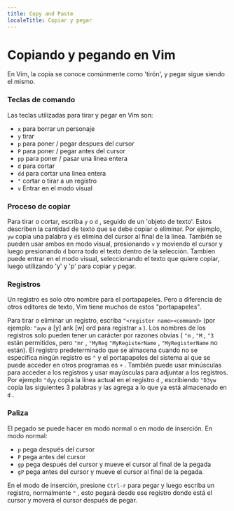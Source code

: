 ```yaml
---
title: Copy and Paste
localeTitle: Copiar y pegar
---
```

# Copiando y pegando en Vim

En Vim, la copia se conoce comúnmente como 'tirón', y pegar sigue siendo el mismo.

### Teclas de comando

Las teclas utilizadas para tirar y pegar en Vim son:

*   `x` para borrar un personaje
*   `y` tirar
*   `p` para poner / pegar despues del cursor
*   `P` para poner / pegar antes del cursor
*   `pp` para poner / pasar una linea entera
*   `d` para cortar
*   `dd` para cortar una linea entera
*   `"` cortar o tirar a un registro
*   `v` Entrar en el modo visual

### Proceso de copiar

Para tirar o cortar, escriba `y` o `d` , seguido de un 'objeto de texto'. Estos describen la cantidad de texto que se debe copiar o eliminar. Por ejemplo, `yw` copia una palabra y `d$` elimina del cursor al final de la línea. También se pueden usar ambos en modo visual, presionando `v` y moviendo el cursor y luego presionando `d` borra todo el texto dentro de la selección. Tambien puede entrar en el modo visual, seleccionando el texto que quiere copiar, luego utilizando 'y' y 'p' para copiar y pegar.

### Registros

Un registro es solo otro nombre para el portapapeles. Pero a diferencia de otros editores de texto, Vim tiene muchos de estos "portapapeles".

Para tirar o eliminar un registro, escriba `"<register name><command>` (por ejemplo: `"ayw` a \[y\] ank \[w\] ord para registrar `a` ). Los nombres de los registros solo pueden tener un carácter por razones obvias ( `"m` , `"M` , `"3` están permitidos, pero `"mr` , `"MyReg` `"MyRegisterName` , `"MyRegisterName` no están). El registro predeterminado que se almacena cuando no se especifica ningún registro es `"` y el portapapeles del sistema al que se puede acceder en otros programas es `+` . También puede usar minúsculas para acceder a los registros y usar mayúsculas para adjuntar a los registros. Por ejemplo `"dyy` copia la línea actual en el registro `d` , escribiendo `"D3yw` copia las siguientes 3 palabras y las agrega a lo que ya está almacenado en `d` .

### Paliza

El pegado se puede hacer en modo normal o en modo de inserción. En modo normal:

*   `p` pega después del cursor
*   `P` pega antes del cursor
*   `gp` pega después del cursor y mueve el cursor al final de la pegada
*   `gP` pega antes del cursor y mueve el cursor al final de la pegada.

En el modo de inserción, presione `Ctrl-r` para pegar y luego escriba un registro, normalmente `"` , esto pegará desde ese registro donde está el cursor y moverá el cursor después de pegar.
